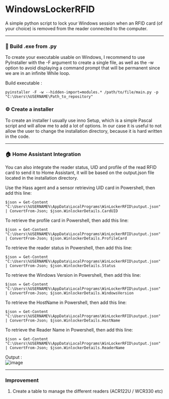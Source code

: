 # WindowsLockerRFID
A simple python script to lock your Windows session when an RFID card (of your choice) is removed from the reader connected to the computer.

- - -

### 🔩 Build .exe from .py
To create your executable usable on Windows, I recommend to use PyInstaller with the -F argument to create a single file, as well as the -w option to avoid displaying a command prompt that will be permanent since we are in an infinite While loop.

Build executable : 
```
pyinstaller -F -w --hidden-import=modules.* /path/to/file/main.py -p "C:\Users\%USERNAME\Path_to_repository"
```

### ⚙️ Create a installer
To create an installer I usually use inno Setup, which is a simple Pascal script and will allow me to add a lot of options.
In our case it is useful to not allow the user to change the installation directory, because it is hard written in the code.

- - -

### 🏠 Home Assistant Integration
You can also integrate the reader status, UID and profile of the read RFID card to send it to Home Assistant, it will be based on the output.json file located in the installation directory.

Use the Hass agent and a sensor retrieving UID card in Powershell, then add this line: 
```
$json = Get-Content "C:\Users\%USERNAME%\AppData\LocalPrograms\WinLockerRFID\output.json" | ConvertFrom-Json; $json.WinlockerDetails.CardUID
```

To retrieve the profile card in Powershell, then add this line: 
```
$json = Get-Content "C:\Users\%USERNAME%\AppData\LocalPrograms\WinLockerRFID\output.json" | ConvertFrom-Json; $json.WinlockerDetails.ProfileCard
```

To retrieve the reader status in Powershell, then add this line: 
```
$json = Get-Content "C:\Users\%USERNAME%\AppData\LocalPrograms\WinLockerRFID\output.json" | ConvertFrom-Json; $json.WinlockerDetails.Status
```

To retrieve the Windows Version in Powershell, then add this line: 
```
$json = Get-Content "C:\Users\%USERNAME%\AppData\LocalPrograms\WinLockerRFID\output.json" | ConvertFrom-Json; $json.WinlockerDetails.WindowsVersion
```

To retrieve the HostName in Powershell, then add this line: 
```
$json = Get-Content "C:\Users\%USERNAME%\AppData\LocalPrograms\WinLockerRFID\output.json" | ConvertFrom-Json; $json.WinlockerDetails.HostName
```

To retrieve the Reader Name in Powershell, then add this line: 
```
$json = Get-Content "C:\Users\%USERNAME%\AppData\LocalPrograms\WinLockerRFID\output.json" | ConvertFrom-Json; $json.WinlockerDetails.ReaderName
```


Output :  
![image](https://user-images.githubusercontent.com/70718793/216600295-802695cd-eb30-4447-9cff-cccffa7204e1.png)

- - -

### Improvement
1. Create a table to manage the different readers (ACR122U / WCR330 etc)

